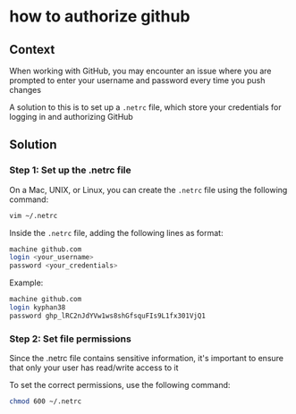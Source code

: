 # how to authorize github

<!-- truncate -->

## Context

When working with GitHub, you may encounter an issue where you are prompted to enter your username and password every time you push changes

A solution to this is to set up a `.netrc` file, which store your credentials for logging in and authorizing GitHub

## Solution

### Step 1: Set up the .netrc file

On a Mac, UNIX, or Linux, you can create the `.netrc` file using the following command:

``` bash
vim ~/.netrc
```

Inside the `.netrc` file, adding the following lines as format:

``` bash
machine github.com
login <your_username>
password <your_credentials>
```

Example:

``` bash
machine github.com
login kyphan38
password ghp_lRC2nJdYVw1ws8shGfsquFIs9L1fx301VjQ1
```

### Step 2: Set file permissions

Since the .netrc file contains sensitive information, it's important to ensure that only your user has read/write access to it

To set the correct permissions, use the following command:

``` bash
chmod 600 ~/.netrc
```
